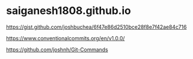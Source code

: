 # saiganesh1808.github.io

https://gist.github.com/joshbuchea/6f47e86d2510bce28f8e7f42ae84c716

https://www.conventionalcommits.org/en/v1.0.0/

https://github.com/joshnh/Git-Commands
 
